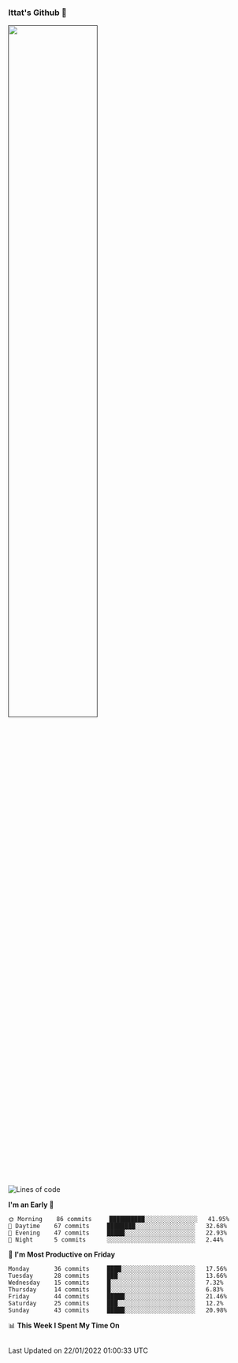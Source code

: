 ### Ittat's Github 👋

<a href="">
  <img align="center" src="https://github-readme-stats.vercel.app/api?username=ittat&hide_border=true&show_icons=true&count_private=true&theme=graywhite"  width="60%"/>
</a>


<!--START_SECTION:waka-->
![Lines of code](https://img.shields.io/badge/From%20Hello%20World%20I%27ve%20Written-552%20Thousand%20lines%20of%20code-blue)

**I'm an Early 🐤** 

```text
🌞 Morning    86 commits     ██████████░░░░░░░░░░░░░░░   41.95% 
🌆 Daytime    67 commits     ████████░░░░░░░░░░░░░░░░░   32.68% 
🌃 Evening    47 commits     █████░░░░░░░░░░░░░░░░░░░░   22.93% 
🌙 Night      5 commits      ░░░░░░░░░░░░░░░░░░░░░░░░░   2.44%

```
📅 **I'm Most Productive on Friday** 

```text
Monday       36 commits     ████░░░░░░░░░░░░░░░░░░░░░   17.56% 
Tuesday      28 commits     ███░░░░░░░░░░░░░░░░░░░░░░   13.66% 
Wednesday    15 commits     █░░░░░░░░░░░░░░░░░░░░░░░░   7.32% 
Thursday     14 commits     █░░░░░░░░░░░░░░░░░░░░░░░░   6.83% 
Friday       44 commits     █████░░░░░░░░░░░░░░░░░░░░   21.46% 
Saturday     25 commits     ███░░░░░░░░░░░░░░░░░░░░░░   12.2% 
Sunday       43 commits     █████░░░░░░░░░░░░░░░░░░░░   20.98%

```


📊 **This Week I Spent My Time On** 

```text
```


 Last Updated on 22/01/2022 01:00:33 UTC
<!--END_SECTION:waka-->



<!--
**ittat/ittat** is a ✨ _special_ ✨ repository because its `README.md` (this file) appears on your GitHub profile.

Here are some ideas to get you started:

- 🔭 I’m currently working on ...
- 🌱 I’m currently learning ...
- 👯 I’m looking to collaborate on ...
- 🤔 I’m looking for help with ...
- 💬 Ask me about ...
- 📫 How to reach me: ...
- 😄 Pronouns: ...
- ⚡ Fun fact: ...

    technologies: {
        mobileApp: ["Android App"],
        frontEnd: {
            js: ["Vue", "Nuxt"],
            css: ["materialize", "vuetify", "bootstrap"]
        },
        backEnd: {
            js: ["node", "express", "SuiteScript"],
            python: ["flask"]
        },
        devOps: ["AWS", "Docker🐳", "Route53", "Nginx"],
        databases: ["mongo", "MySql", "sqlite"],
        misc: ["Firebase", "Socket.IO", "selenium", "open-cv", "php", "SuiteApp"]
    },
-->
